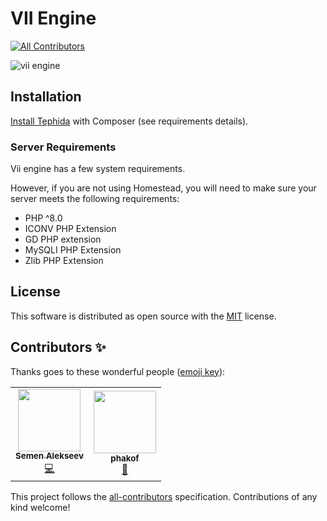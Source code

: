 # VII Engine
<!-- ALL-CONTRIBUTORS-BADGE:START - Do not remove or modify this section -->
[![All Contributors](https://img.shields.io/badge/all_contributors-2-orange.svg?style=flat-square)](#contributors-)
<!-- ALL-CONTRIBUTORS-BADGE:END -->

![vii engine](https://raw.githubusercontent.com/Tephida/vii/master/images/app.gif)

<a name="installation"></a>

## Installation

[Install Tephida](https://tephida.github.io/docs/docs/getting-started#installing-tephida) with Composer (see requirements details).

### Server Requirements

Vii engine has a few system requirements.

However, if you are not using Homestead, you will need to make sure your server meets the following requirements:

- PHP ^8.0
- ICONV PHP Extension
- GD PHP extension
- MySQLI PHP Extension
- Zlib PHP Extension

## License

This software is distributed as open source with the [MIT](https://github.com/semyon492/vii/blob/master/LICENSE)
license.

## Contributors ✨

Thanks goes to these wonderful people ([emoji key](https://allcontributors.org/docs/en/emoji-key)):

<!-- ALL-CONTRIBUTORS-LIST:START - Do not remove or modify this section -->
<!-- prettier-ignore-start -->
<!-- markdownlint-disable -->
<table>
  <tr>
    <td align="center"><a href="https://github.com/semyon492"><img src="https://avatars.githubusercontent.com/u/22177963?v=4?s=100" width="100px;" alt=""/><br /><sub><b>Semen Alekseev</b></sub></a><br /><a href="https://github.com/Tephida/Tephida/commits?author=semyon492" title="Code">💻</a></td>
    <td align="center"><a href="https://github.com/phakof"><img src="https://avatars.githubusercontent.com/u/62615948?v=4?s=100" width="100px;" alt=""/><br /><sub><b>phakof</b></sub></a><br /><a href="https://github.com/Tephida/Tephida/pulls?q=is%3Apr+reviewed-by%3Aphakof" title="Reviewed Pull Requests">👀</a></td>
  </tr>
</table>

<!-- markdownlint-restore -->
<!-- prettier-ignore-end -->

<!-- ALL-CONTRIBUTORS-LIST:END -->

This project follows the [all-contributors](https://github.com/all-contributors/all-contributors) specification. Contributions of any kind welcome!
